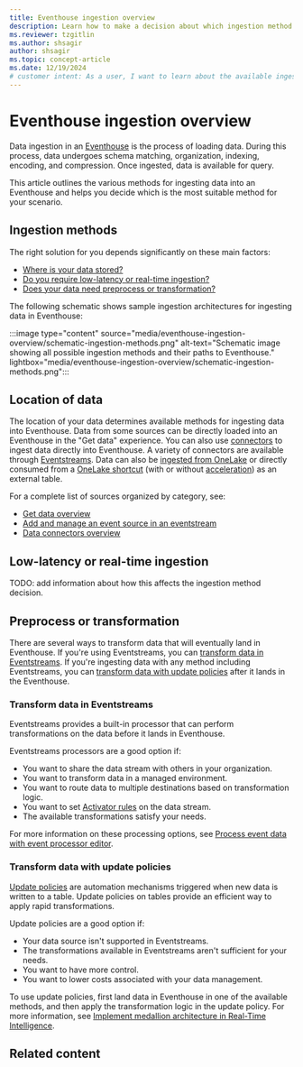 ```yaml
---
title: Eventhouse ingestion overview
description: Learn how to make a decision about which ingestion method to use to get data into an Eventhouse in Real-Time Intelligence.
ms.reviewer: tzgitlin
ms.author: shsagir
author: shsagir
ms.topic: concept-article
ms.date: 12/19/2024
# customer intent: As a user, I want to learn about the available ingestion methods for Eventhouse in Real-Time Intelligence so that I can make an informed decision about which method to use.
---
```

# Eventhouse ingestion overview

Data ingestion in an [Eventhouse](eventhouse.md) is the process of loading data. During this process, data undergoes schema matching, organization, indexing, encoding, and compression. Once ingested, data is available for query.

This article outlines the various methods for ingesting data into an Eventhouse and helps you decide which is the most suitable method for your scenario.

## Ingestion methods

The right solution for you depends significantly on these main factors:

* [Where is your data stored?](#location-of-data)
* [Do you require low-latency or real-time ingestion?](#low-latency-or-real-time-ingestion)
* [Does your data need preprocess or transformation?](#preprocess-or-transformation)

The following schematic shows sample ingestion architectures for ingesting data in Eventhouse:

:::image type="content" source="media/eventhouse-ingestion-overview/schematic-ingestion-methods.png" alt-text="Schematic image showing all possible ingestion methods and their paths to Eventhouse." lightbox="media/eventhouse-ingestion-overview/schematic-ingestion-methods.png":::

## Location of data

The location of your data determines available methods for ingesting data into Eventhouse. Data from some sources can be directly loaded into an Eventhouse in the "Get data" experience. You can also use [connectors](data-connectors/data-connectors.md) to ingest data directly into Eventhouse. A variety of connectors are available through [Eventstreams](get-data-eventstream.md). Data can also be [ingested from OneLake](get-data-onelake.md) or directly consumed from a [OneLake shortcut](onelake-shortcuts.md) (with or without [acceleration](query-acceleration-overview.md)) as an external table.

For a complete list of sources organized by category, see:

* [Get data overview](get-data-overview.md)
* [Add and manage an event source in an eventstream](event-streams/add-manage-eventstream-sources.md)
* [Data connectors overview](data-connectors/data-connectors.md)


## Low-latency or real-time ingestion  

TODO: add information about how this affects the ingestion method decision.

## Preprocess or transformation

There are several ways to transform data that will eventually land in Eventhouse. If you're using Eventstreams, you can [transform data in Eventstreams](#transform-data-in-eventstreams). If you're ingesting data with any method including Eventstreams, you can [transform data with update policies](#transform-data-with-update-policies) after it lands in the Eventhouse.

### Transform data in Eventstreams

Eventstreams provides a built-in processor that can perform transformations on the data before it lands in Eventhouse.

Eventstreams processors are a good option if:

* You want to share the data stream with others in your organization.
* You want to transform data in a managed environment.
* You want to route data to multiple destinations based on transformation logic.
* You want to set [Activator rules](data-activator/activator-rules-overview.md) on the data stream.
* The available transformations satisfy your needs.

For more information on these processing options, see [Process event data with event processor editor](event-streams/process-events-using-event-processor-editor.md).

### Transform data with update policies

[Update policies](/kusto/management/update-policy?view=microsoft-fabric&preserve-view=true) are automation mechanisms triggered when new data is written to a table. Update policies on tables provide an efficient way to apply rapid transformations.

Update policies are a good option if:

* Your data source isn't supported in Eventstreams.
* The transformations available in Eventstreams aren't sufficient for your needs.
* You want to have more control.
* You want to lower costs associated with your data management.

To use update policies, first land data in Eventhouse in one of the available methods, and then apply the transformation logic in the update policy. For more information, see [Implement medallion architecture in Real-Time Intelligence](architecture-medallion.md).

## Related content
